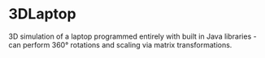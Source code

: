 # 3DLaptop

3D simulation of a laptop programmed entirely with built in Java libraries - can perform 360° rotations and scaling via matrix transformations.
